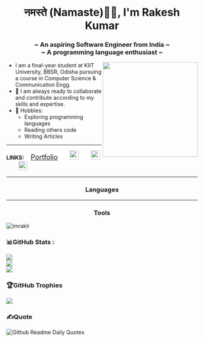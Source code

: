 <h1 align="center">नमस्ते (Namaste)🙏🏻, I'm Rakesh Kumar</h1>
<h3 align="center">~ An aspiring Software Engineer from India ~</br>~ A programming language enthusiast ~</h3>
<img align='right' src="https://media4.giphy.com/media/XmSFPR3MUxNlCWwNQY/giphy.gif?cid=ecf05e47xgz59qkf0hcqjngzlrr2f3fu4kutzocprptz7kmy&ep=v1_gifs_search&rid=giphy.gif&ct=g" width="250" height="250" class="giphy-embed"/>

* I am a final-year student at KIIT University, BBSR, Odisha pursuing a course in Computer Science & Communication Engg.
* 🤝 I am always ready to collaborate and contribute according to my skills and expertise.
* 📅 Hobbies:
  * Exploring programming languages
  * Reading others code
  * Writing Articles
 
<hr>

**LINKS:**
&emsp;<a href="https://portfolios-ypkg.onrender.com/portfolio?role=software-engineer" style="font-size:large;color:;">Portfolio</a>
&emsp;&emsp;[<img src="https://github.com/imraklr/imraklr/assets/44721620/16fd4c02-cd3e-47bf-8df3-bd6166a998da" width="24px" height="24px" />](https://www.linkedin.com/in/rakesh-kumar-4804b71a0/)&emsp;&emsp;
[<img src="https://github.com/imraklr/imraklr/assets/44721620/03786760-ca24-416c-9b89-0ca9db0311b1" width="24px" height="24px" />](https://stackoverflow.com/users/14105067/imraklr)&emsp;&emsp;
[<img src="https://github.com/imraklr/imraklr/assets/44721620/f530d2cd-2731-4c66-a88f-c8f4bf7db1cd" width="24px" height="24px" />](https://www.youtube.com/@rootnode9513)

<hr>

<p align="center">
  <h3 align="center">Languages</h3>
  <!-- Divider -->
  <hr>
  <h3 align="center">Tools</h3>
</p>

<p align="left"> <img src="https://komarev.com/ghpvc/?username=imraklr&label=Profile%20views&color=0e75b6&style=flat" alt="imraklr" /> </p>

### 📊GitHub Stats :
![](https://github-readme-stats.vercel.app/api?username=imraklr&theme=gotham&hide_border=false&include_all_commits=false&count_private=false)<br/>
![](https://github-readme-streak-stats.herokuapp.com/?user=imraklr&theme=gotham&hide_border=false)<br/>
![](https://github-readme-stats.vercel.app/api/top-langs/?username=imraklr&theme=gotham&hide_border=false&include_all_commits=false&count_private=false&layout=compact)

### 🏆GitHub Trophies
![](https://github-trophies.vercel.app/?username=imraklr&theme=radical&no-frame=false&no-bg=false&margin-w=4)

### ✍️Quote
![Github Readme Daily Quotes](https://readme-daily-quotes.vercel.app/api?theme=transparent&font=libre_baskerville)

